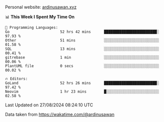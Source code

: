 Personal website: [ardinusawan.xyz](https://ardinusawan.xyz)

<!--START_SECTION:waka-->
📊 **This Week I Spent My Time On** 

```text
💬 Programming Languages: 
Go                       52 hrs 42 mins      ████████████████████████░   97.93 % 
Other                    51 mins             ░░░░░░░░░░░░░░░░░░░░░░░░░   01.58 % 
SQL                      13 mins             ░░░░░░░░░░░░░░░░░░░░░░░░░   00.41 % 
gitrebase                1 min               ░░░░░░░░░░░░░░░░░░░░░░░░░   00.06 % 
PlantUML file            0 secs              ░░░░░░░░░░░░░░░░░░░░░░░░░   00.02 % 

🔥 Editors: 
GoLand                   52 hrs 26 mins      ████████████████████████░   97.42 % 
Neovim                   1 hr 23 mins        █░░░░░░░░░░░░░░░░░░░░░░░░   02.58 % 
```


 Last Updated on 27/08/2024 08:24:10 UTC
<!--END_SECTION:waka-->
Data taken from https://wakatime.com/@ardinusawan
